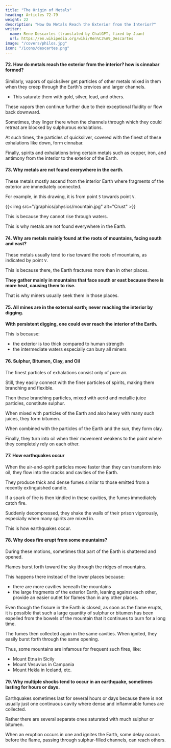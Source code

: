 ```yaml
---
title: "The Origin of Metals"
heading: Articles 72-79
weight: 22
description: "How Do Metals Reach the Exterior from the Interior?"
writer:
  name: Rene Descartes (translated by ChatGPT, fixed by Juan)
  url: https://en.wikipedia.org/wiki/Ren%C3%A9_Descartes
image: "/covers/philos.jpg"
icon: "/icons/descartes.png"
---
```




#### 72. How do metals reach the exterior from the interior? how is cinnabar formed?

Similarly, vapors of quicksilver get particles of other metals mixed in them when they creep through the Earth's crevices and larger channels. 
- This saturate them with gold, silver, lead, and others. 

These vapors then continue further due to their exceptional fluidity or flow back downward. 

Sometimes, they linger there when the channels through which they could retreat are blocked by sulphurous exhalations. 

At such times, the particles of quicksilver, covered with the finest of these exhalations like down, form cinnabar. 

Finally, spirits and exhalations bring certain metals such as copper, iron, and antimony from the interior to the exterior of the Earth.



#### 73. Why metals are not found everywhere in the earth.

These metals mostly ascend from the interior Earth where fragments of the exterior are immediately connected. 

For example, in this drawing, it is from point `5` towards point `V`. 

{{< img src="/graphics/physics/mountain.jpg" alt="Crust" >}}

This is because they cannot rise through waters. 

This is why metals are not found everywhere in the Earth.




#### 74. Why are metals mainly found at the roots of mountains, facing south and east?

These metals usually tend to rise toward the roots of mountains, as indicated by point `V`. 

This is because there, the Earth fractures more than in other places.

**They gather mainly in mountains that face south or east because there is more heat, causing them to rise.** 

That is why miners usually seek them in those places.


#### 75. All mines are in the external earth; never reaching the interior by digging.

**With persistent digging, one could ever reach the interior of the Earth.** 

This is because:
- the exterior is too thick compared to human strength
- the intermediate waters especially can bury all miners

 <!-- which would rise with even greater force, the deeper the place where their veins first opened,  -->


#### 76. Sulphur, Bitumen, Clay, and Oil

The finest particles of exhalations consist only of pure air.

Still, they easily connect with the finer particles of spirits, making them branching and flexible. 

Then these branching particles, mixed with acrid and metallic juice particles, constitute sulphur.

When mixed with particles of the Earth and also heavy with many such juices, they form bitumen.

When combined with the particles of the Earth and the sun, they form clay. 

Finally, they turn into oil when their movement weakens to the point where they completely rely on each other.


#### 77. How earthquakes occur

When the air-and-spirit particles move faster than they can transform into oil, they flow into the cracks and cavities of the Earth.

<!-- , if, by chance, a large quantity of them flows into  -->

They produce thick and dense fumes similar to those emitted from a recently extinguished candle.

If a spark of fire is then kindled in these cavities, the fumes immediately catch fire.

Suddenly decompressed, they shake the walls of their prison vigorously, especially when many spirits are mixed in. 

This is how earthquakes occur.


#### 78. Why does fire erupt from some mountains?

During these motions, sometimes that part of the Earth is shattered and opened.

Flames burst forth toward the sky through the ridges of mountains.

This happens there instead of the lower places because:
- there are more cavities beneath the mountains
- the large fragments of the exterior Earth, leaning against each other, provide an easier outlet for flames than in any other places.

Even though the fissure in the Earth is closed, as soon as the flame erupts, it is possible that such a large quantity of sulphur or bitumen has been expelled from the bowels of the mountain that it continues to burn for a long time.

The fumes then collected again in the same cavities. When ignited, they easily burst forth through the same opening. 

Thus, some mountains are infamous for frequent such fires, like:
- Mount Etna in Sicily
- Mount Vesuvius in Campania
- Mount Hekla in Iceland, etc.


#### 79. Why multiple shocks tend to occur in an earthquake, sometimes lasting for hours or days.

Earthquakes sometimes last for several hours or days because there is not usually just one continuous cavity where dense and inflammable fumes are collected.

Rather there are several separate ones saturated with much sulphur or bitumen.

When an eruption occurs in one and ignites the Earth, some delay occurs before the flame, passing through sulphur-filled channels, can reach others.
